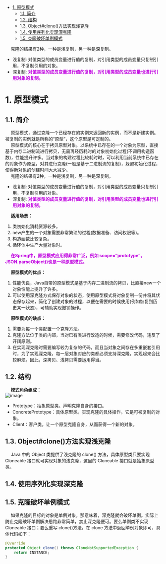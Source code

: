 
<!-- TOC -->

- [1. 原型模式](#1-原型模式)
    - [1.1. 简介](#11-简介)
    - [1.2. 结构](#12-结构)
    - [1.3. Object#clone()方法实现浅克隆](#13-objectclone方法实现浅克隆)
    - [1.4. 使用序列化实现深克隆](#14-使用序列化实现深克隆)
    - [1.5. 克隆破坏单例模式](#15-克隆破坏单例模式)

<!-- /TOC -->


&emsp; 克隆的结果有2种，一种是浅复制，另一种是深复制。  

* 浅复制: 对值类型的成员变量进行值的复制，对引用类型的成员变量只复制引用，不复制引用的对象。  
* 深复制:  **<font color = "clime">对值类型的成员变量进行值的复制，对引用类型的成员变量也进行引用对象的复制。</font>**  


# 1. 原型模式 
## 1.1. 简介 
&emsp; 原型模式，通过克隆一个已经存在的实例来返回新的实例，而不是新建实例。被复制的实例就是所称的“原型”，这个原型是可定制的。  
&emsp; 原型模式的核心在于拷贝原型对象。以系统中已存在的一个对象为原型，直接基于内存二进制流进行拷贝，无需再经历耗时的对象初始化过程(不调用构造函数)，性能提升许多。当对象的构建过程比较耗时时，可以利用当前系统中已存在的对象作为原型，对其进行克隆(一般是基于二进制流的复制)，躲避初始化过程，使得新对象的创建时间大大减少。  
&emsp; 克隆的结果有2种，一种是浅复制，另一种是深复制。  

* 浅复制: 对值类型的成员变量进行值的复制，对引用类型的成员变量只复制引用，不复制引用的对象。  
* 深复制:  **<font color = "clime">对值类型的成员变量进行值的复制，对引用类型的成员变量也进行引用对象的复制。</font>**  

&emsp; **适用场景：**
1. 类初始化消耗资源较多。
2. new产生的一个对象需要非常繁琐的过程(数据准备、访问权限等)。
3. 构造函数比较复杂。
4. 循环体中生产大量对象时。

&emsp; **<font color = "clime">在Spring中，原型模式应用得非常广泛，例如 scope=“prototype”。JSON.parseObject()也是一种原型模式。</font>**  

&emsp; **原型模式的优点：**  
1. 性能优良，Java自带的原型模式是基于内存二进制流的拷贝，比直接new一个对象性能上提升了许多。  
2. 可以使用深克隆方式保存对象的状态，使用原型模式将对象复制一份并将其状态保存起来，简化了创建对象的过程，以便在需要的时候使用(例如恢复到历史某一状态)，可辅助实现撤销操作。  

&emsp; **原型模式的缺点：**  
1. 需要为每一个类配置一个克隆方法。  
2. 克隆方法位于类的内部，当对已有类进行改造的时候，需要修改代码，违反了开闭原则。  
3. 在实现深克隆时需要编写较为复杂的代码，而且当对象之间存在多重嵌套引用时，为了实现深克隆，每一层对象对应的类都必须支持深克隆，实现起来会比较麻烦。因此，深拷贝、浅拷贝需要运用得当。  

## 1.2. 结构  
&emsp; **模式角色组成：**  
![image](http://www.wt1814.com/static/view/images/java/design/design-8.png)  

* Prototype：抽象原型类。声明克隆自身的接口。 
* ConcretePrototype：具体原型类。实现克隆的具体操作。它是可被复制的对象。 
* Client：客户类。让一个原型克隆自身，从而获得一个新的对象。

## 1.3. Object#clone()方法实现浅克隆  
&emsp; Java 中的 Object 类提供了浅克隆的 clone() 方法，具体原型类只要实现 Cloneable 接口就可实现对象的浅克隆，这里的 Cloneable 接口就是抽象原型类。  

## 1.4. 使用序列化实现深克隆


## 1.5. 克隆破坏单例模式  
&emsp; 如果克隆的目标的对象是单例对象，那意味着，深克隆就会破坏单例。实际上防止克隆破坏单例解决思路非常简单，禁止深克隆便可。要么单例类不实现Cloneable 接口；要么重写 clone()方法，在 clone 方法中返回单例对象即可，具体代码如下：

```java
@Override
protected Object clone() throws CloneNotSupportedException {
    return INSTANCE;
}
```
